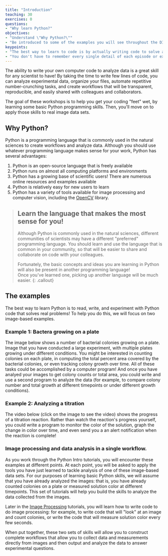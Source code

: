 ```yaml
---
title: "Introduction"
teaching: 30
exercises: 0
questions:
- "Why learn Python?"
objectives:
- "Understand \"Why Python?\""
- "Be introduced to some of the examples you will see throughout the DIVAS workshop."
keypoints:
- "The best way to learn to code is by actually writing code to solve a problem."
- "You don't have to remember every single detail of each episode or exercise."
---
```


The ability to write your own computer code to analyze data is a great skill for any scientist to have!  By taking the time to 
write few lines of code, you can analyze experimental data, organize your files, automate repetitive number-crunching tasks, and 
create workflows that will be transparent, reproducible, and easily shared with colleagues and collaborators.

The goal of these workshops is to help you get your coding "feet" wet, by learning some basic Python programming skills.  Then, 
you'll move on to apply those skills to real image data sets.

## Why Python?

Python is a programming language that is commonly used in the natural sciences to create workflows and analyze data. Although you 
should use whatever programming language makes sense for your work, Python has several advantages:
1. Python is an open-source language that is freely available
2. Python runs on almost all computing platforms and environments
3. Python has a growing base of scientific users!  There are numerous online resources and examples available
4. Python is relatively easy for new users to learn
5. Python has a variety of tools available for image processing and computer vision, including the [OpenCV]( https://docs.opencv.org/) library.

> ## Learn the language that makes the most sense for you! 
> Although Python is commonly used in the natural sciences, different communities of scientists may have a different "preferred" 
> programming language.  You should learn and use the language that is common in your community, so that will be easier to share
> and collaborate on code with your colleagues.
> 
> Fortunately, the basic concepts and ideas you are learning in Python will also be present in another programming language!  
> Once you've learned one, picking up another language will be much easier.
{: .callout}

## The examples
The best way to learn Python is to read, write, and experiment with Python code that solves real problems!  To help you do this,
we will focus on two image-based examples.

### Example 1: Bactera growing on a plate
The image below shows a number of bacterial colonies growing on a plate.  Image that you have conducted a large experiment, with 
multiple plates growing under different conditions.  You might be interested in counting colonies on each plate, in computing
the total percent area covered by the bacterial colonies, or even tracking colony growth over time.  All of these tasks could be 
accomplished by a computer program!  And once you have analyed your images to get colony counts or total area, you could write 
and use a second program to analyze the data (for example, to compare colony number and total growth at different timepoints or
under different growth conditions).

### Example 2: Analyzing a titration 
The video below (click on the image to see the video) shows the progress of a titration reaction.  Rather than watch the 
reaction's progress yourself, you could write a program to monitor the color of the solution, graph the change in color over 
time, and even send you a an alert notification when the reaction is complete!

### Image processing and data analysis in a single workflow. 
As you work through the Python Intro tutorials, you will encounter these examples at different points.  At each point, you will
be asked to apply the tools you have just learned to tackle analysis of one of these image-based data sets.  For our purposes
of learning basic Python skills, we will assume that you have already analyzed the images: that is, you have already counted 
colonies on a plate or measured solution color at different timepoints. This set of tutorials will help you build the skills to
analyze the data collected from the images.  

Later in the [Image Processing](https://mmeysenburg.github.io/image-processing/) tutorials, you will learn how to write code to
do image processing: for example, to write code that will "look" at an image and count colonies, or write the code that will
measure solution color every few seconds.

When put together, these two sets of skills will allow you to construct complete workflows that allow you to collect data and 
measurements directly from images and then output and analyze the data to answer experimental questions.  


